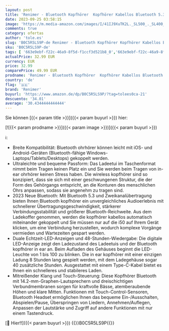 ```yaml
---
layout: post
title: 'Renimer - Bluetooth Kopfhörer  Kopfhörer Kabellos Bluetooth 5.3  In Ear Kopfhörer Bluetooth  IP7 Wasserdicht Wireless Kopfhörer mit Mikrofon  48H Immersiver Deep Bass Earbuds  Digitale LED-Anzeige Ohrhörer'
date: 2023-09-25 03:58:15
image: 'https://m.media-amazon.com/images/I/41IJ9XuTK2L._SL500_._SL400_.jpg'
comments: true
category: ofertas
author: 'tole.es'
slug: 'B0C5R5LS9P-de Renimer - Bluetooth Kopfhörer Kopfhörer Kabellos Bluetooth...'
sku: 'B0C5R5LS9P-de'
tags: [ '663e9ebf-f22c-46a9-8f5d-f1ccf3d521b8_0','663e9ebf-f22c-46a9-8f5d-f1ccf3d521b8_9901','Arborist Merchandising Root','Elektronik & Foto','Elektronik & Foto: Produkte mit Umwelt-Label','In-Ear Ohrhörer','Kopfhörer','Kopfhörer & Zubehör','Self Service','Special Features Stores','renimer','🇩🇪', ]
actualPrice: 32.99 EUR
currency: EUR
price: 32.99
comparePrice: 49.99 EUR
prodname: 'Renimer - Bluetooth Kopfhörer  Kopfhörer Kabellos Bluetooth 5.3  In Ear Kopfhörer Bluetooth  IP7 Wasserdicht Wireless Kopfhörer mit Mikrofon  48H Immersiver Deep Bass Earbuds  Digitale LED-Anzeige Ohrhörer'
country: 'de'
flag: '🇩🇪'
brand: 'Renimer'
buyurl: 'https://www.amazon.de/dp/B0C5R5LS9P/?tag=tolees0ca-21'
descuento: '34.01'
average: '30.4344444444444'
---
```


Sie können [{{< param title >}}]({{< param buyurl >}}) hier:

[![{{< param prodname >}}]({{< param image >}})]({{< param buyurl >}})

ℹ️:

- Breite Kompatibilität: Bluetooth ohrhörer können leicht mit iOS- und Android-Geräten (Bluetooth-fähige Windows-Laptops/Tablets/Desktops) gekoppelt werden.
- Ultraleichte und bequeme Passform: Das Ladeetui im Taschenformat nimmt beim Tragen keinen Platz ein und Sie werden beim Tragen von in-ear ohrhörer keinen Stress haben. Die wireless kopfhörer sind so konzipiert, dass sie sich mit einer geschwungenen Struktur, die der Form des Gehörgangs entspricht, an die Konturen des menschlichen Ohrs anpassen, sodass sie angenehm zu tragen sind.
- 2023 Neue Bluetooth: Mit Bluetooth 5.3 und Zweikanalübertragung bieten Ihnen Bluetooth kopfhörer ein unvergleichliches Audioerlebnis mit schnellerer Übertragungsgeschwindigkeit, stärkerer Verbindungsstabilität und größerer Bluetooth-Reichweite. Aus dem Ladekoffer genommen, werden die kopfhörer kabellos automatisch miteinander gekoppelt und Sie müssen nur auf die i50 auf Ihrem Gerät klicken, um eine Verbindung herzustellen, wodurch komplexe Vorgänge vermieden und Wartezeiten gespart werden.
- Duale Echtzeit-LED-Anzeigen und 48-Stunden-Wiedergabe: Die digitale LED-Anzeige zeigt den Ladezustand des Ladeetuis und der Bluetooth kopfhörer in ear an. Beim Aufladen des Gehäuses beginnt die LED-Leuchte von 1 bis 100 zu blinken. Die in ear kopfhörer mit einer einzigen Ladung 8 Stunden lang gespielt werden, mit dem Ladegehäuse sogar 40 zusätzliche Stunden. Ausgestattet mit einem Type-C-Kabel bietet es Ihnen ein schnelleres und stabileres Laden.
- Mitreißender Klang und Touch-Steuerung: Diese Kopfhörer Bluetooth mit 14.2-mm-Graphen-Lautsprechern und dreischichtigen Verbundmembranen sorgen für kraftvolle Bässe, atemberaubende Höhen und klare Mitten. Funktionen mit Touch-Control-Sensoren, Bluetooth Headset ermöglichen Ihnen das bequeme Ein-/Ausschalten, Abspielen/Pause, Überspringen von Liedern, Annehmen/Auflegen, Anpassen der Lautstärke und Zugriff auf andere Funktionen mit nur einem Tastendruck.

[🛒 Hier!!]({{< param buyurl >}})
{{<world>}}B0C5R5LS9P{{</world>}}
